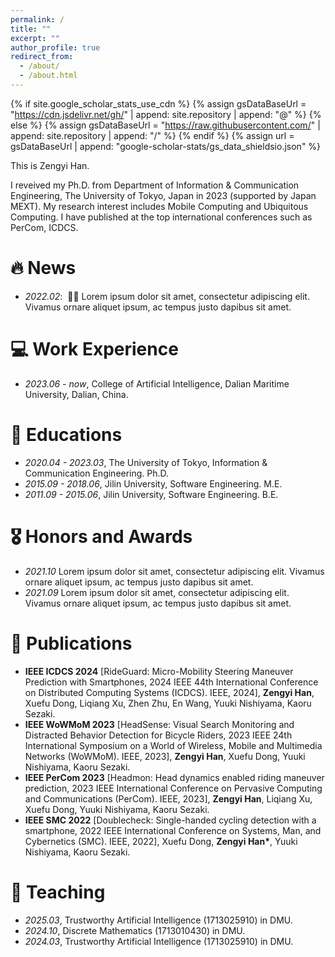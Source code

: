 ```yaml
---
permalink: /
title: ""
excerpt: ""
author_profile: true
redirect_from: 
  - /about/
  - /about.html
---
```


{% if site.google_scholar_stats_use_cdn %}
{% assign gsDataBaseUrl = "https://cdn.jsdelivr.net/gh/" | append: site.repository | append: "@" %}
{% else %}
{% assign gsDataBaseUrl = "https://raw.githubusercontent.com/" | append: site.repository | append: "/" %}
{% endif %}
{% assign url = gsDataBaseUrl | append: "google-scholar-stats/gs_data_shieldsio.json" %}

<span class='anchor' id='about-me'></span>

This is Zengyi Han.

I reveived my Ph.D. from Department of Information & Communication Engineering, The University of Tokyo, Japan in 2023 (supported by Japan MEXT).
My research interest includes Mobile Computing and Ubiquitous Computing. I have published at the top international conferences such as PerCom, ICDCS.


# 🔥 News
- *2022.02*: &nbsp;🎉🎉 Lorem ipsum dolor sit amet, consectetur adipiscing elit. Vivamus ornare aliquet ipsum, ac tempus justo dapibus sit amet.

# 💻 Work Experience
- *2023.06 - now*, College of Artificial Intelligence, Dalian Maritime University, Dalian, China.

# 📖 Educations
- *2020.04 - 2023.03*, The University of Tokyo, Information & Communication Engineering. Ph.D. 
- *2015.09 - 2018.06*, Jilin University, Software Engineering. M.E. 
- *2011.09 - 2015.06*, Jilin University, Software Engineering. B.E. 



# 🎖 Honors and Awards
- *2021.10* Lorem ipsum dolor sit amet, consectetur adipiscing elit. Vivamus ornare aliquet ipsum, ac tempus justo dapibus sit amet. 
- *2021.09* Lorem ipsum dolor sit amet, consectetur adipiscing elit. Vivamus ornare aliquet ipsum, ac tempus justo dapibus sit amet. 

# 📝 Publications 
- **IEEE ICDCS 2024** [RideGuard: Micro-Mobility Steering Maneuver Prediction with Smartphones, 2024 IEEE 44th International Conference on Distributed Computing Systems (ICDCS). IEEE, 2024], **Zengyi Han**, Xuefu Dong, Liqiang Xu, Zhen Zhu, En Wang, Yuuki Nishiyama, Kaoru Sezaki. 
- **IEEE WoWMoM 2023** [HeadSense: Visual Search Monitoring and Distracted Behavior Detection for Bicycle Riders, 2023 IEEE 24th International Symposium on a World of Wireless, Mobile and Multimedia Networks (WoWMoM). IEEE, 2023], **Zengyi Han**, Xuefu Dong, Yuuki Nishiyama, Kaoru Sezaki. 
- **IEEE PerCom 2023** [Headmon: Head dynamics enabled riding maneuver prediction, 2023 IEEE International Conference on Pervasive Computing and Communications (PerCom). IEEE, 2023], **Zengyi Han**, Liqiang Xu, Xuefu Dong, Yuuki Nishiyama, Kaoru Sezaki. 
- **IEEE SMC 2022** [Doublecheck: Single-handed cycling detection with a smartphone, 2022 IEEE International Conference on Systems, Man, and Cybernetics (SMC). IEEE, 2022], Xuefu Dong, **Zengyi Han\***, Yuuki Nishiyama, Kaoru Sezaki. 


# 💬 Teaching
- *2025.03*, Trustworthy Artificial Intelligence (1713025910) in DMU.
- *2024.10*, Discrete Mathematics (1713010430) in DMU.
- *2024.03*, Trustworthy Artificial Intelligence (1713025910) in DMU.


